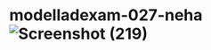 # modelladexam-027-neha![Screenshot (219)](https://github.com/Neha-skcet/modelladexam-027-neha/assets/151619900/88f48b12-5fd7-4ad2-8694-d93ffb150bb5)
